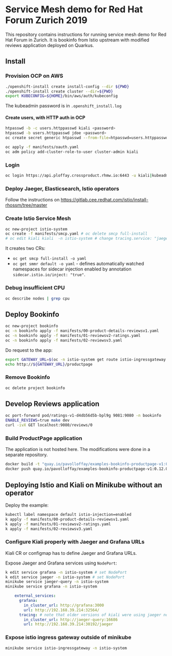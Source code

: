 # Service Mesh demo for Red Hat Forum Zurich 2019 

This repository contains instructions for running service mesh demo for Red Hat Forum in Zurich.
It is bookinfo from Istio upstream with modified reviews application deployed on Quarkus.

## Install

### Provision OCP on AWS
```bash
./openshift-install create install-config --dir ${PWD}
./openshift-install create cluster --dir=${PWD}
export KUBECONFIG=${HOME}/bin/aws/auth/kubeconfig
```

The kubeadmin password is in `.openshift_install.log`

#### Create users, with HTTP auth in OCP
```bash
htpasswd -b -c users.httppasswd kiali <password>
htpasswd -b users.httppasswd jdoe <password>
oc create secret generic htpasswd --from-file=htpasswd=users.httppasswd -n openshift-config --dry-run=true -o yaml

oc apply -f manifests/oauth.yaml
oc adm policy add-cluster-role-to-user cluster-admin kiali
```

### Login
```bash
oc login https://api.ploffay.crossproduct.rhmw.io:6443 -u kiali|kubeadmin -p 
```

### Deploy Jaeger, Elasticsearch, Istio operators
Follow the instructions on https://gitlab.cee.redhat.com/istio/install-rhossm/tree/master

### Create Istio Service Mesh
```bash
oc new-project istio-system
oc create -f manifests/smcp.yaml # oc delete smcp full-install
# oc edit kiali kiali  -n istio-system # change tracing.service: "jaeger-query"
```

It creates two CRs:
* `oc get smcp full-install -o yaml`
* `oc get smmr default -o yaml` - defines automatically watched namespaces for sidecar injection enabled by annotation `sidecar.istio.io/inject: "true"`. 


### Debug insufficient CPU
``` bash
oc describe nodes | grep cpu
```

## Deploy Bookinfo
```bash
oc new-project bookinfo
oc -n bookinfo apply -f manifests/00-product-details-reviewsv1.yaml
oc -n bookinfo apply -f manifests/01-reviewsv2-ratings.yaml
oc -n bookinfo apply -f manifests/02-reviewsv3.yaml
```

Do request to the app:
```bash
export GATEWAY_URL=$(oc -n istio-system get route istio-ingressgateway -o jsonpath='{.spec.host}')
echo http://${GATEWAY_URL}/productpage
```

### Remove Bookinfo
```bash
oc delete project bookinfo
```

## Develop Reviews application
```bash
oc port-forward pod/ratings-v1-d4db56d5b-bpl9g 9081:9080 -n bookinfo
ENABLE_REVIEWS=true make dev
curl -ivX GET localhost:9080/reviews/0
```

### Build ProductPage application
The application is not hosted here. The modifications were done in a separate repository.

```bash
docker build -t "quay.io/pavolloffay/examples-bookinfo-productpage-v1:0.12.0" .
docker push quay.io/pavolloffay/examples-bookinfo-productpage-v1:0.12.0
``` 

## Deploying Istio and Kiali on Minikube without an operator

Deploy the example:
```bash
kubectl label namespace default istio-injection=enabled
k apply -f manifests/00-product-details-reviewsv1.yaml                                                                                       5:23 
k apply -f manifests/01-reviewsv2-ratings.yaml
k apply -f manifests/02-reviewsv3.yaml
```

### Configure Kiali properly with Jaeger and Grafana URLs
Kiali CR or configmap has to define Jaeger and Grafana URLs.

Expose Jaeger and Grafana services using `NodePort`:
```bash
k edit service grafana -n istio-system # set NodePort
k edit service jaeger -n istio-system # set NodePort
minikube service jaeger-query -n istio-system
minikube service grafana -n istio-system
```

```yaml
    external_services:
      grafana:
        in_cluster_url: http://grafana:3000
        url: http://192.168.39.214:32564/  
      tracing: # note that older versions of kiali were using jaeger node name
        in_cluster_url: http://jaeger-query:16686
        url: http://192.168.39.214:30192/jaeger
```

### Expose istio ingress gateway outside of minikube
```bash
minikube service istio-ingressgateway -n istio-system
```

